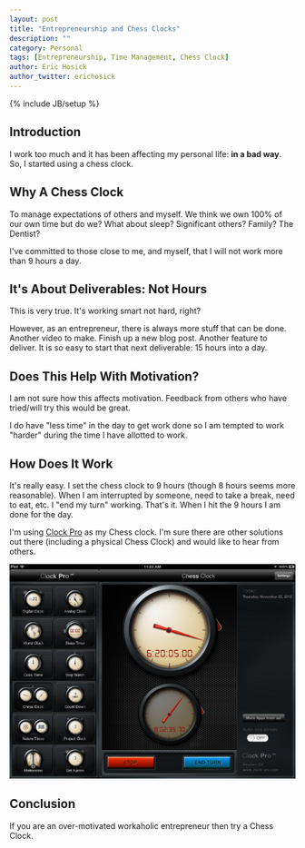 ```yaml
---
layout: post
title: "Entrepreneurship and Chess Clocks"
description: ""
category: Personal
tags: [Entrepreneurship, Time Management, Chess Clock]
author: Eric Hosick
author_twitter: erichosick
---
```

{% include JB/setup %}

## Introduction

I work too much and it has been affecting my personal life: **in a bad way**. So, I started using a chess clock.

## Why A Chess Clock

To manage expectations of others and myself. We think we own 100% of our own time but do we? What about sleep? Significant others? Family? The Dentist?

I've committed to those close to me, and myself, that I will not work more than 9 hours a day.

## It's About Deliverables: Not Hours

This is very true. It's working smart not hard, right?

However, as an entrepreneur, there is always more stuff that can be done. Another video to make. Finish up a new blog post. Another feature to deliver. It is so easy to start that next deliverable: 15 hours into a day.

## Does This Help With Motivation?

I am not sure how this affects motivation. Feedback from others who have tried/will try this would be great.

I do have "less time" in the day to get work done so I am tempted to work "harder" during the time I have allotted to work.

## How Does It Work

It's really easy. I set the chess clock to 9 hours (though 8 hours seems more reasonable). When I am interrupted by someone, need to take a break, need to eat, etc. I "end my turn" working. That's it. When I hit the 9 hours I am done for the day.

I'm using [Clock Pro](https://itunes.apple.com/us/app/clock-pro-hd/id376826715) as my Chess clock. I'm sure there are other solutions out there (including a physical Chess Clock) and would like to hear from others.

<p class="featurette pagination-centered">
    <img class="featurette-image img-polaroid" src="/assets/img/chess-clock-clockpro.png"></img>
</p>

## Conclusion

If you are an over-motivated workaholic entrepreneur then try a Chess Clock.
